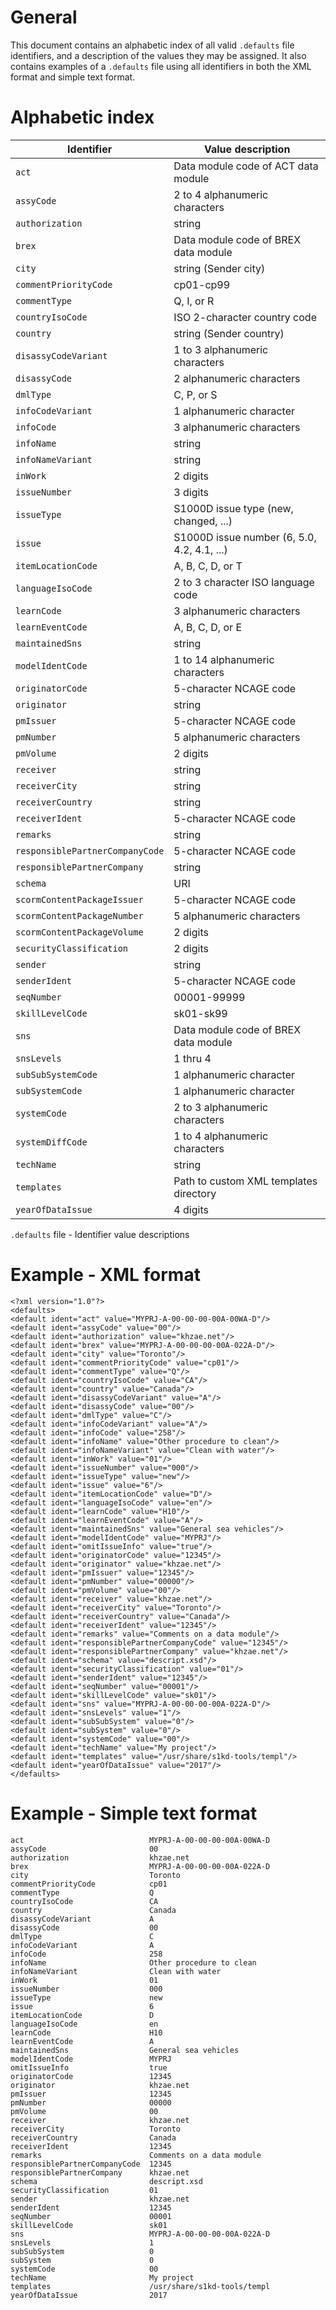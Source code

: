 # General

This document contains an alphabetic index of all valid `.defaults` file
identifiers, and a description of the values they may be assigned. It
also contains examples of a `.defaults` file using all identifiers in
both the XML format and simple text format.

# Alphabetic index

| Identifier                      | Value description                           |
| ------------------------------- | ------------------------------------------- |
| `act`                           | Data module code of ACT data module         |
| `assyCode`                      | 2 to 4 alphanumeric characters              |
| `authorization`                 | string                                      |
| `brex`                          | Data module code of BREX data module        |
| `city`                          | string (Sender city)                        |
| `commentPriorityCode`           | cp01-cp99                                   |
| `commentType`                   | Q, I, or R                                  |
| `countryIsoCode`                | ISO 2-character country code                |
| `country`                       | string (Sender country)                     |
| `disassyCodeVariant`            | 1 to 3 alphanumeric characters              |
| `disassyCode`                   | 2 alphanumeric characters                   |
| `dmlType`                       | C, P, or S                                  |
| `infoCodeVariant`               | 1 alphanumeric character                    |
| `infoCode`                      | 3 alphanumeric characters                   |
| `infoName`                      | string                                      |
| `infoNameVariant`               | string                                      |
| `inWork`                        | 2 digits                                    |
| `issueNumber`                   | 3 digits                                    |
| `issueType`                     | S1000D issue type (new, changed, ...)       |
| `issue`                         | S1000D issue number (6, 5.0, 4.2, 4.1, ...) |
| `itemLocationCode`              | A, B, C, D, or T                            |
| `languageIsoCode`               | 2 to 3 character ISO language code          |
| `learnCode`                     | 3 alphanumeric characters                   |
| `learnEventCode`                | A, B, C, D, or E                            |
| `maintainedSns`                 | string                                      |
| `modelIdentCode`                | 1 to 14 alphanumeric characters             |
| `originatorCode`                | 5-character NCAGE code                      |
| `originator`                    | string                                      |
| `pmIssuer`                      | 5-character NCAGE code                      |
| `pmNumber`                      | 5 alphanumeric characters                   |
| `pmVolume`                      | 2 digits                                    |
| `receiver`                      | string                                      |
| `receiverCity`                  | string                                      |
| `receiverCountry`               | string                                      |
| `receiverIdent`                 | 5-character NCAGE code                      |
| `remarks`                       | string                                      |
| `responsiblePartnerCompanyCode` | 5-character NCAGE code                      |
| `responsiblePartnerCompany`     | string                                      |
| `schema`                        | URI                                         |
| `scormContentPackageIssuer`     | 5-character NCAGE code                      |
| `scormContentPackageNumber`     | 5 alphanumeric characters                   |
| `scormContentPackageVolume`     | 2 digits                                    |
| `securityClassification`        | 2 digits                                    |
| `sender`                        | string                                      |
| `senderIdent`                   | 5-character NCAGE code                      |
| `seqNumber`                     | 00001-99999                                 |
| `skillLevelCode`                | sk01-sk99                                   |
| `sns`                           | Data module code of BREX data module        |
| `snsLevels`                     | 1 thru 4                                    |
| `subSubSystemCode`              | 1 alphanumeric character                    |
| `subSystemCode`                 | 1 alphanumeric character                    |
| `systemCode`                    | 2 to 3 alphanumeric characters              |
| `systemDiffCode`                | 1 to 4 alphanumeric characters              |
| `techName`                      | string                                      |
| `templates`                     | Path to custom XML templates directory      |
| `yearOfDataIssue`               | 4 digits                                    |

`.defaults` file - Identifier value descriptions

# Example - XML format

    <?xml version="1.0"?>
    <defaults>
    <default ident="act" value="MYPRJ-A-00-00-00-00A-00WA-D"/>
    <default ident="assyCode" value="00"/>
    <default ident="authorization" value="khzae.net"/>
    <default ident="brex" value="MYPRJ-A-00-00-00-00A-022A-D"/>
    <default ident="city" value="Toronto"/>
    <default ident="commentPriorityCode" value="cp01"/>
    <default ident="commentType" value="Q"/>
    <default ident="countryIsoCode" value="CA"/>
    <default ident="country" value="Canada"/>
    <default ident="disassyCodeVariant" value="A"/>
    <default ident="disassyCode" value="00"/>
    <default ident="dmlType" value="C"/>
    <default ident="infoCodeVariant" value="A"/>
    <default ident="infoCode" value="258"/>
    <default ident="infoName" value="Other procedure to clean"/>
    <default ident="infoNameVariant" value="Clean with water"/>
    <default ident="inWork" value="01"/>
    <default ident="issueNumber" value="000"/>
    <default ident="issueType" value="new"/>
    <default ident="issue" value="6"/>
    <default ident="itemLocationCode" value="D"/>
    <default ident="languageIsoCode" value="en"/>
    <default ident="learnCode" value="H10"/>
    <default ident="learnEventCode" value="A"/>
    <default ident="maintainedSns" value="General sea vehicles"/>
    <default ident="modelIdentCode" value="MYPRJ"/>
    <default ident="omitIssueInfo" value="true"/>
    <default ident="originatorCode" value="12345"/>
    <default ident="originator" value="khzae.net"/>
    <default ident="pmIssuer" value="12345"/>
    <default ident="pmNumber" value="00000"/>
    <default ident="pmVolume" value="00"/>
    <default ident="receiver" value="khzae.net"/>
    <default ident="receiverCity" value="Toronto"/>
    <default ident="receiverCountry" value="Canada"/>
    <default ident="receiverIdent" value="12345"/>
    <default ident="remarks" value="Comments on a data module"/>
    <default ident="responsiblePartnerCompanyCode" value="12345"/>
    <default ident="responsiblePartnerCompany" value="khzae.net"/>
    <default ident="schema" value="descript.xsd"/>
    <default ident="securityClassification" value="01"/>
    <default ident="senderIdent" value="12345"/>
    <default ident="seqNumber" value="00001"/>
    <default ident="skillLevelCode" value="sk01"/>
    <default ident="sns" value="MYPRJ-A-00-00-00-00A-022A-D"/>
    <default ident="snsLevels" value="1"/>
    <default ident="subSubSystem" value="0"/>
    <default ident="subSystem" value="0"/>
    <default ident="systemCode" value="00"/>
    <default ident="techName" value="My project"/>
    <default ident="templates" value="/usr/share/s1kd-tools/templ"/>
    <default ident="yearOfDataIssue" value="2017"/>
    </defaults>

# Example - Simple text format

    act                            MYPRJ-A-00-00-00-00A-00WA-D
    assyCode                       00
    authorization                  khzae.net
    brex                           MYPRJ-A-00-00-00-00A-022A-D
    city                           Toronto
    commentPriorityCode            cp01
    commentType                    Q
    countryIsoCode                 CA
    country                        Canada
    disassyCodeVariant             A
    disassyCode                    00
    dmlType                        C
    infoCodeVariant                A
    infoCode                       258
    infoName                       Other procedure to clean
    infoNameVariant                Clean with water
    inWork                         01
    issueNumber                    000
    issueType                      new
    issue                          6
    itemLocationCode               D
    languageIsoCode                en
    learnCode                      H10
    learnEventCode                 A
    maintainedSns                  General sea vehicles
    modelIdentCode                 MYPRJ
    omitIssueInfo                  true
    originatorCode                 12345
    originator                     khzae.net
    pmIssuer                       12345
    pmNumber                       00000
    pmVolume                       00
    receiver                       khzae.net
    receiverCity                   Toronto
    receiverCountry                Canada
    receiverIdent                  12345
    remarks                        Comments on a data module
    responsiblePartnerCompanyCode  12345
    responsiblePartnerCompany      khzae.net
    schema                         descript.xsd
    securityClassification         01
    sender                         khzae.net
    senderIdent                    12345
    seqNumber                      00001
    skillLevelCode                 sk01
    sns                            MYPRJ-A-00-00-00-00A-022A-D
    snsLevels                      1
    subSubSystem                   0
    subSystem                      0
    systemCode                     00
    techName                       My project
    templates                      /usr/share/s1kd-tools/templ
    yearOfDataIssue                2017
